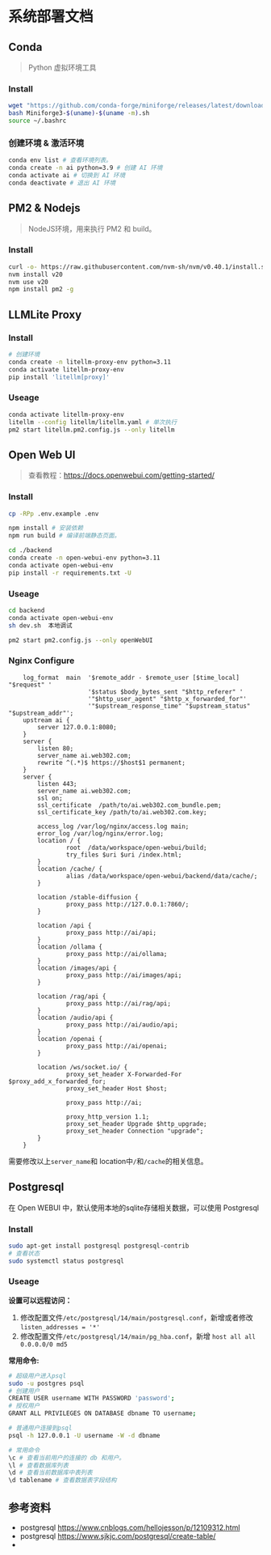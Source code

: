 # 系统部署文档

## Conda

> Python 虚拟环境工具

### Install

```bash
wget "https://github.com/conda-forge/miniforge/releases/latest/download/Miniforge3-$(uname)-$(uname -m).sh"
bash Miniforge3-$(uname)-$(uname -m).sh
source ~/.bashrc
```

### 创建环境 & 激活环境

```bash
conda env list # 查看环境列表。
conda create -n ai python=3.9 # 创建 AI 环境
conda activate ai # 切换到 AI 环境
conda deactivate # 退出 AI 环境
```

## PM2 & Nodejs

> NodeJS环境，用来执行 PM2 和 build。

### Install

```bash
curl -o- https://raw.githubusercontent.com/nvm-sh/nvm/v0.40.1/install.sh | bash
nvm install v20
nvm use v20
npm install pm2 -g
```

## LLMLite Proxy

### Install

```bash
# 创建环境
conda create -n litellm-proxy-env python=3.11
conda activate litellm-proxy-env
pip install 'litellm[proxy]'
```

### Useage

```bash
conda activate litellm-proxy-env
litellm --config litellm/litellm.yaml # 单次执行
pm2 start litellm.pm2.config.js --only litellm
```

## Open Web UI

> 查看教程：https://docs.openwebui.com/getting-started/

### Install

```bash
cp -RPp .env.example .env

npm install # 安装依赖
npm run build # 编译前端静态页面。

cd ./backend
conda create -n open-webui-env python=3.11
conda activate open-webui-env
pip install -r requirements.txt -U
```

### Useage

```bash
cd backend
conda activate open-webui-env
sh dev.sh  本地调试

pm2 start pm2.config.js --only openWebUI

```

### Nginx Configure

```text
    log_format  main  '$remote_addr - $remote_user [$time_local] "$request" '
                      '$status $body_bytes_sent "$http_referer" '
                      '"$http_user_agent" "$http_x_forwarded_for"'
                      '"$upstream_response_time" "$upstream_status" "$upstream_addr"';
    upstream ai {
        server 127.0.0.1:8080;
    }
    server {
        listen 80;
        server_name ai.web302.com;
        rewrite ^(.*)$ https://$host$1 permanent;
    }
    server {
        listen 443;
        server_name ai.web302.com;
        ssl on;
        ssl_certificate  /path/to/ai.web302.com_bundle.pem;
        ssl_certificate_key /path/to/ai.web302.com.key;

        access_log /var/log/nginx/access.log main;
        error_log /var/log/nginx/error.log;
        location / {
                root  /data/workspace/open-webui/build;
                try_files $uri $uri /index.html;
        }
        location /cache/ {
                alias /data/workspace/open-webui/backend/data/cache/;
        }

        location /stable-diffusion {
                proxy_pass http://127.0.0.1:7860/;
        }

        location /api {
                proxy_pass http://ai/api;
        }
        location /ollama {
                proxy_pass http://ai/ollama;
        }
        location /images/api {
                proxy_pass http://ai/images/api;
        }

        location /rag/api {
                proxy_pass http://ai/rag/api;
        }
        location /audio/api {
                proxy_pass http://ai/audio/api;
        }
        location /openai {
                proxy_pass http://ai/openai;
        }

        location /ws/socket.io/ {
                proxy_set_header X-Forwarded-For $proxy_add_x_forwarded_for;
                proxy_set_header Host $host;

                proxy_pass http://ai;

                proxy_http_version 1.1;
                proxy_set_header Upgrade $http_upgrade;
                proxy_set_header Connection "upgrade";
        }
    }

```

需要修改以上`server_name`和 location中`/`和`/cache`的相关信息。

## Postgresql

在 Open WEBUI 中，默认使用本地的sqlite存储相关数据，可以使用 Postgresql

### Install

```bash
sudo apt-get install postgresql postgresql-contrib
# 查看状态
sudo systemctl status postgresql
```

### Useage

**设置可以远程访问：**

1. 修改配置文件`/etc/postgresql/14/main/postgresql.conf`，新增或者修改 `listen_addresses = '*'`
2. 修改配置文件`/etc/postgresql/14/main/pg_hba.conf`，新增 `host all all 0.0.0.0/0 md5`

**常用命令:**

```bash
# 超级用户进入psql
sudo -u postgres psql
# 创建用户
CREATE USER username WITH PASSWORD 'password';
# 授权用户
GRANT ALL PRIVILEGES ON DATABASE dbname TO username;

# 普通用户连接到psql
psql -h 127.0.0.1 -U username -W -d dbname

# 常用命令
\c # 查看当前用户的连接的 db 和用户。
\l # 查看数据库列表
\d # 查看当前数据库中表列表
\d tablename # 查看数据表字段结构
```

## 参考资料

- postgresql https://www.cnblogs.com/hellojesson/p/12109312.html
- postgresql https://www.sjkjc.com/postgresql/create-table/
-

